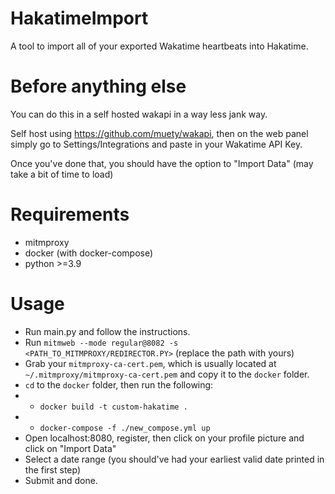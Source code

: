# HakatimeImport
A tool to import all of your exported Wakatime heartbeats into Hakatime.

# Before anything else
You can do this in a self hosted wakapi in a way less jank way.

Self host using https://github.com/muety/wakapi, then on the web panel simply go to Settings/Integrations and paste in your Wakatime API Key.

Once you've done that, you should have the option to "Import Data" (may take a bit of time to load)

# Requirements
- mitmproxy
- docker (with docker-compose)
- python >=3.9

# Usage
- Run main.py and follow the instructions.
- Run `mitmweb --mode regular@8082 -s <PATH_TO_MITMPROXY/REDIRECTOR.PY>` (replace the path with yours)
- Grab your `mitmproxy-ca-cert.pem`, which is usually located at `~/.mitmproxy/mitmproxy-ca-cert.pem` and copy it to the `docker` folder.
- `cd` to the `docker` folder, then run the following:
- - `docker build -t custom-hakatime .`
- - `docker-compose -f ./new_compose.yml up`
- Open localhost:8080, register, then click on your profile picture and click on "Import Data"
- Select a date range (you should've had your earliest valid date printed in the first step)
- Submit and done.
  
   